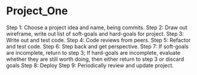 # Project_One
Step 1: Choose a project idea and name, being commits.
Step 2: Draw out wireframe, write out list of soft-goals and hard-goals for project.
Step 3: Write out and test code.
Step 4: Code reviews from peers.
Step 5: Refactor and test code.
Step 6: Step back and get perspective.
Step 7: If soft-goals are incomplete, return to step 3;
        If hard-goals are incomplete, evaluate whether they are still worth doing, then either return to step 3 or discard goals
Step 8: Deploy
Step 9: Periodically review and update project.
